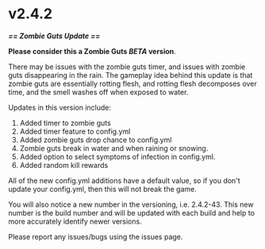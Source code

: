 # v2.4.2

_**== Zombie Guts Update ==**_

**Please consider this a Zombie Guts&#x20;**_**BETA**_**&#x20;version**.

There may be issues with the zombie guts timer, and issues with zombie guts disappearing in the rain. The gameplay idea behind this update is that zombie guts are essentially rotting flesh, and rotting flesh decomposes over time, and the smell washes off when exposed to water.

Updates in this version include:

1. Added timer to zombie guts
2. Added timer feature to config.yml
3. Added zombie guts drop chance to config.yml
4. Zombie guts break in water and when raining or snowing.
5. Added option to select symptoms of infection in config.yml.
6. Added random kill rewards

All of the new config.yml additions have a default value, so if you don't update your config.yml, then this will not break the game.

You will also notice a new number in the versioning, i.e. 2.4.2-43. This new number is the build number and will be updated with each build and help to more accurately identify newer versions.

Please report any issues/bugs using the issues page.
